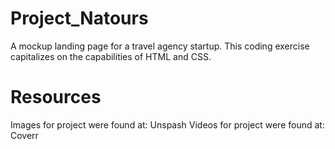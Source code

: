 # Project_Natours
A mockup landing page for a travel agency startup. This coding exercise capitalizes on the capabilities of HTML and CSS.

# Resources

Images for project were found at: Unspash
Videos for project were found at: Coverr
